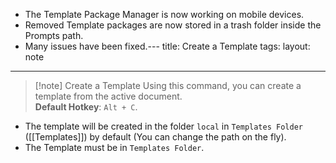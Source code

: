-   The Template Package Manager is now working on mobile devices.
-   Removed Template packages are now stored in a trash folder inside the Prompts path.
-   Many issues have been fixed.---
title: Create a Template
tags: 
layout: note 
---

> [!note] Create a Template
> Using this command, you can create a template from the active document.  
> **Default Hotkey**:  `Alt + C`.
> 

*  The template will be created in the folder `local` in `Templates Folder` ([[Templates]]) by default (You can change the path on the fly). 
*  The Template must be in  `Templates Folder`. 
